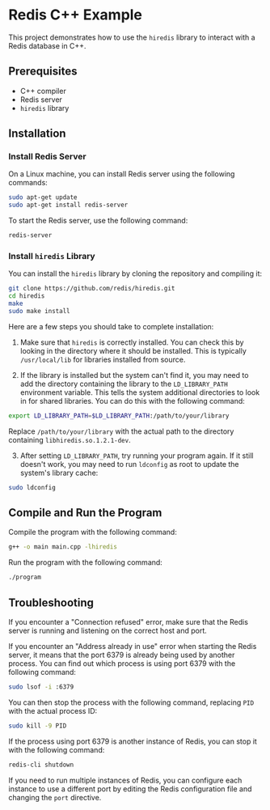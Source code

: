 # Redis C++ Example

This project demonstrates how to use the `hiredis` library to interact with a Redis database in C++.

## Prerequisites

- C++ compiler
- Redis server
- `hiredis` library

## Installation

### Install Redis Server

On a Linux machine, you can install Redis server using the following commands:

```sh
sudo apt-get update
sudo apt-get install redis-server
```

To start the Redis server, use the following command:

```sh
redis-server
```

### Install `hiredis` Library

You can install the `hiredis` library by cloning the repository and compiling it:

```sh
git clone https://github.com/redis/hiredis.git
cd hiredis
make
sudo make install
```

Here are a few steps you should take to complete installation:

1. Make sure that `hiredis` is correctly installed. You can check this by looking in the directory where it should be installed. This is typically `/usr/local/lib` for libraries installed from source.

2. If the library is installed but the system can't find it, you may need to add the directory containing the library to the `LD_LIBRARY_PATH` environment variable. This tells the system additional directories to look in for shared libraries. You can do this with the following command:

```sh
export LD_LIBRARY_PATH=$LD_LIBRARY_PATH:/path/to/your/library
```

Replace `/path/to/your/library` with the actual path to the directory containing `libhiredis.so.1.2.1-dev`.

3. After setting `LD_LIBRARY_PATH`, try running your program again. If it still doesn't work, you may need to run `ldconfig` as root to update the system's library cache:

```sh
sudo ldconfig
```

## Compile and Run the Program

Compile the program with the following command:

```sh
g++ -o main main.cpp -lhiredis
```

Run the program with the following command:

```sh
./program
```

## Troubleshooting

If you encounter a "Connection refused" error, make sure that the Redis server is running and listening on the correct host and port.

If you encounter an "Address already in use" error when starting the Redis server, it means that the port 6379 is already being used by another process. You can find out which process is using port 6379 with the following command:

```sh
sudo lsof -i :6379
```

You can then stop the process with the following command, replacing `PID` with the actual process ID:

```sh
sudo kill -9 PID
```

If the process using port 6379 is another instance of Redis, you can stop it with the following command:

```sh
redis-cli shutdown
```

If you need to run multiple instances of Redis, you can configure each instance to use a different port by editing the Redis configuration file and changing the `port` directive.
